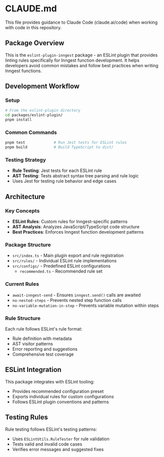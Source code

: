 # CLAUDE.md

This file provides guidance to Claude Code (claude.ai/code) when working with code in this repository.

## Package Overview

This is the `eslint-plugin-inngest` package - an ESLint plugin that provides linting rules specifically for Inngest function development. It helps developers avoid common mistakes and follow best practices when writing Inngest functions.

## Development Workflow

### Setup
```bash
# From the eslint-plugin directory
cd packages/eslint-plugin/
pnpm install
```

### Common Commands

```bash
pnpm test             # Run Jest tests for ESLint rules
pnpm build            # Build TypeScript to dist/
```

### Testing Strategy

- **Rule Testing**: Jest tests for each ESLint rule
- **AST Testing**: Tests abstract syntax tree parsing and rule logic
- Uses Jest for testing rule behavior and edge cases

## Architecture

### Key Concepts
- **ESLint Rules**: Custom rules for Inngest-specific patterns
- **AST Analysis**: Analyzes JavaScript/TypeScript code structure
- **Best Practices**: Enforces Inngest function development patterns

### Package Structure
- `src/index.ts` - Main plugin export and rule registration
- `src/rules/` - Individual ESLint rule implementations
- `src/configs/` - Predefined ESLint configurations
  - `recommended.ts` - Recommended rule set

### Current Rules
- `await-inngest-send` - Ensures `inngest.send()` calls are awaited
- `no-nested-steps` - Prevents nested step function calls
- `no-variable-mutation-in-step` - Prevents variable mutation within steps

### Rule Structure
Each rule follows ESLint's rule format:
- Rule definition with metadata
- AST visitor patterns
- Error reporting and suggestions
- Comprehensive test coverage

## ESLint Integration

This package integrates with ESLint tooling:
- Provides recommended configuration preset
- Exports individual rules for custom configurations
- Follows ESLint plugin conventions and patterns

## Testing Rules

Rule testing follows ESLint's testing patterns:
- Uses `ESLintUtils.RuleTester` for rule validation
- Tests valid and invalid code cases
- Verifies error messages and suggested fixes